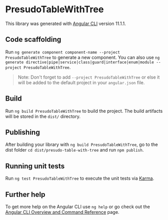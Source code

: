 # PresudoTableWithTree

This library was generated with [Angular CLI](https://github.com/angular/angular-cli) version 11.1.1.

## Code scaffolding

Run `ng generate component component-name --project PresudoTableWithTree` to generate a new component. You can also use `ng generate directive|pipe|service|class|guard|interface|enum|module --project PresudoTableWithTree`.
> Note: Don't forget to add `--project PresudoTableWithTree` or else it will be added to the default project in your `angular.json` file. 

## Build

Run `ng build PresudoTableWithTree` to build the project. The build artifacts will be stored in the `dist/` directory.

## Publishing

After building your library with `ng build PresudoTableWithTree`, go to the dist folder `cd dist/presudo-table-with-tree` and run `npm publish`.

## Running unit tests

Run `ng test PresudoTableWithTree` to execute the unit tests via [Karma](https://karma-runner.github.io).

## Further help

To get more help on the Angular CLI use `ng help` or go check out the [Angular CLI Overview and Command Reference](https://angular.io/cli) page.
